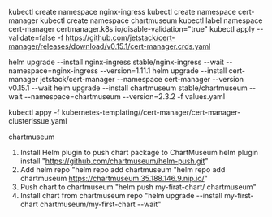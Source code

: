 kubectl create namespace nginx-ingress 
kubectl create namespace cert-manager
kubectl create namespace chartmuseum
kubectl label namespace cert-manager certmanager.k8s.io/disable-validation="true"
kubectl apply --validate=false -f https://github.com/jetstack/cert-manager/releases/download/v0.15.1/cert-manager.crds.yaml

helm upgrade --install nginx-ingress stable/nginx-ingress --wait --namespace=nginx-ingress --version=1.11.1 
helm upgrade --install cert-manager jetstack/cert-manager --namespace cert-manager --version v0.15.1 --wait
helm upgrade --install chartmuseum stable/chartmuseum --wait --namespace=chartmuseum --version=2.3.2 -f values.yaml

kubectl appy -f kubernetes-templating//cert-manager/cert-manager-clusterissue.yaml

chartmuseum
1. Install Helm plugin to push chart package to ChartMuseum helm plugin install "https://github.com/chartmuseum/helm-push.git"
2. Add helm repo "helm repo add chartmuseum "helm repo add chartmuseum https://chartmuseum.35.188.146.9.nip.io/"
3. Push chart to chartmuseum "helm push my-firat-chart/ chartmuseum"
4. Install chart from chartmuseum repo "helm upgrade --install my-first-chart chartmuseum/my-first-chart --wait"


